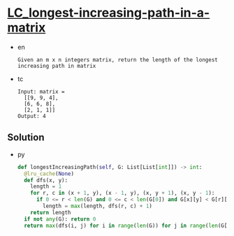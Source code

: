 # [LC_longest-increasing-path-in-a-matrix](https://leetcode.com/problems/longest-increasing-path-in-a-matrix)

* en

  ```en
  Given an m x n integers matrix, return the length of the longest increasing path in matrix
  ```

* tc

  ```tc
  Input: matrix =
    [[9, 9, 4],
    [6, 6, 8],
    [2, 1, 1]]
  Output: 4
  ```

## Solution

* py

  ```py
  def longestIncreasingPath(self, G: List[List[int]]) -> int:
    @lru_cache(None)
    def dfs(x, y):
      length = 1
      for r, c in (x + 1, y), (x - 1, y), (x, y + 1), (x, y - 1):
        if 0 <= r < len(G) and 0 <= c < len(G[0]) and G[x][y] < G[r][c]:
          length = max(length, dfs(r, c) + 1)
      return length
    if not any(G): return 0
    return max(dfs(i, j) for i in range(len(G)) for j in range(len(G[0])))
  ```
